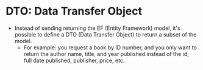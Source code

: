 # DTO: Data Transfer Object
- Instead of sending returning the EF (Entity Framework) model, it's possible
  to define a DTO (Data Transfer Object) to return a subset of the model.
  - For example: you request a book by ID number, and you only want to return
    the author name, title, and year published instead of the id, full date
    published, publisher, price, etc.
